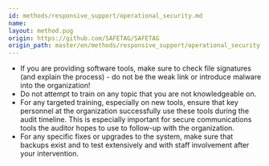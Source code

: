 ```yaml
---
id: methods/responsive_support/operational_security.md
name: 
layout: method.pug
origin: https://github.com/SAFETAG/SAFETAG
origin_path: master/en/methods/responsive_support/operational_security.md
---
```


* If you are providing software tools, make sure to check file signatures (and explain the process) - do not be the weak link or introduce malware into the organization!
* Do not attempt to train on any topic that you are not knowledgeable on.
* For any targeted training, especially on new tools, ensure that key personnel at the organization successfully use these tools during the audit timeline. This is especially important for secure communications tools the auditor hopes to use to follow-up with the organization.
* For any specific fixes or upgrades to the system, make sure that backups exist and to test extensively and with staff involvement after your intervention.

